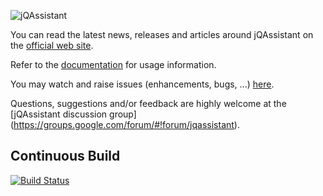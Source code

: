 ![jQAssistant](https://github.com/buschmais/jqassistant/wiki/images/logo_jqa-small.png "jQAssistant")


You can read the latest news, releases and articles around jQAssistant on the [official web site](http://jqassistant.org).

Refer to the [documentation](https://buschmais.github.io/jqassistant/doc/1.0.0-M3) for usage information.

You may watch and raise issues (enhancements, bugs, ...) [here](https://github.com/buschmais/jqassistant/issues).

Questions, suggestions and/or feedback are highly welcome at the [jQAssistant discussion group] (https://groups.google.com/forum/#!forum/jqassistant).

## Continuous Build

[![Build Status](https://travis-ci.org/buschmais/jqassistant.svg?branch=master)](https://travis-ci.org/buschmais/jqassistant)
